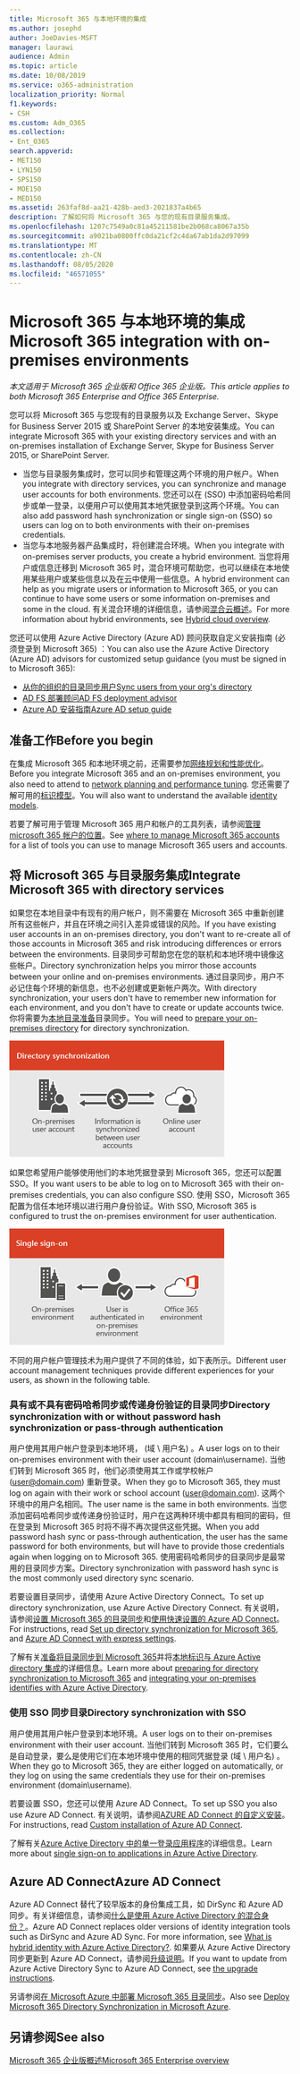 ```yaml
---
title: Microsoft 365 与本地环境的集成
ms.author: josephd
author: JoeDavies-MSFT
manager: laurawi
audience: Admin
ms.topic: article
ms.date: 10/08/2019
ms.service: o365-administration
localization_priority: Normal
f1.keywords:
- CSH
ms.custom: Adm_O365
ms.collection:
- Ent_O365
search.appverid:
- MET150
- LYN150
- SPS150
- MOE150
- MED150
ms.assetid: 263faf8d-aa21-428b-aed3-2021837a4b65
description: 了解如何将 Microsoft 365 与您的现有目录服务集成。
ms.openlocfilehash: 1207c7549a0c81a45211581be2b068ca8067a35b
ms.sourcegitcommit: a9021ba0800ffc0da21cf2c4da67ab1da2d97099
ms.translationtype: MT
ms.contentlocale: zh-CN
ms.lasthandoff: 08/05/2020
ms.locfileid: "46571055"
---
```

# <a name="microsoft-365-integration-with-on-premises-environments"></a><span data-ttu-id="385b6-103">Microsoft 365 与本地环境的集成</span><span class="sxs-lookup"><span data-stu-id="385b6-103">Microsoft 365 integration with on-premises environments</span></span>

<span data-ttu-id="385b6-104">*本文适用于 Microsoft 365 企业版和 Office 365 企业版。*</span><span class="sxs-lookup"><span data-stu-id="385b6-104">*This article applies to both Microsoft 365 Enterprise and Office 365 Enterprise.*</span></span>

<span data-ttu-id="385b6-105">您可以将 Microsoft 365 与您现有的目录服务以及 Exchange Server、Skype for Business Server 2015 或 SharePoint Server 的本地安装集成。</span><span class="sxs-lookup"><span data-stu-id="385b6-105">You can integrate Microsoft 365 with your existing directory services and with an on-premises installation of Exchange Server, Skype for Business Server 2015, or SharePoint Server.</span></span>
  
 - <span data-ttu-id="385b6-106">当您与目录服务集成时，您可以同步和管理这两个环境的用户帐户。</span><span class="sxs-lookup"><span data-stu-id="385b6-106">When you integrate with directory services, you can synchronize and manage user accounts for both environments.</span></span> <span data-ttu-id="385b6-107">您还可以在 (SSO) 中添加密码哈希同步或单一登录，以便用户可以使用其本地凭据登录到这两个环境。</span><span class="sxs-lookup"><span data-stu-id="385b6-107">You can also add password hash synchronization or single sign-on (SSO) so users can log on to both environments with their on-premises credentials.</span></span>
 - <span data-ttu-id="385b6-108">当您与本地服务器产品集成时，将创建混合环境。</span><span class="sxs-lookup"><span data-stu-id="385b6-108">When you integrate with on-premises server products, you create a hybrid environment.</span></span> <span data-ttu-id="385b6-109">当您将用户或信息迁移到 Microsoft 365 时，混合环境可帮助您，也可以继续在本地使用某些用户或某些信息以及在云中使用一些信息。</span><span class="sxs-lookup"><span data-stu-id="385b6-109">A hybrid environment can help as you migrate users or information to Microsoft 365, or you can continue to have some users or some information on-premises and some in the cloud.</span></span> <span data-ttu-id="385b6-110">有关混合环境的详细信息，请参阅[混合云概述](https://docs.microsoft.com/Office365/Enterprise/hybrid-cloud-overview)。</span><span class="sxs-lookup"><span data-stu-id="385b6-110">For more information about hybrid environments, see [Hybrid cloud overview](https://docs.microsoft.com/Office365/Enterprise/hybrid-cloud-overview).</span></span>

<span data-ttu-id="385b6-111">您还可以使用 Azure Active Directory (Azure AD) 顾问获取自定义安装指南 (必须登录到 Microsoft 365) ：</span><span class="sxs-lookup"><span data-stu-id="385b6-111">You can also use the Azure Active Directory (Azure AD) advisors for customized setup guidance (you must be signed in to Microsoft 365):</span></span>

- [<span data-ttu-id="385b6-112">从你的组织的目录同步用户</span><span class="sxs-lookup"><span data-stu-id="385b6-112">Sync users from your org's directory</span></span>](https://aka.ms/aadconnectpwsync)
- [<span data-ttu-id="385b6-113">AD FS 部署顾问</span><span class="sxs-lookup"><span data-stu-id="385b6-113">AD FS deployment advisor</span></span>](https://aka.ms/adfsguidance)
- [<span data-ttu-id="385b6-114">Azure AD 安装指南</span><span class="sxs-lookup"><span data-stu-id="385b6-114">Azure AD setup guide</span></span>](https://aka.ms/aadpguidance)
   
## <a name="before-you-begin"></a><span data-ttu-id="385b6-115">准备工作</span><span class="sxs-lookup"><span data-stu-id="385b6-115">Before you begin</span></span>

<span data-ttu-id="385b6-116">在集成 Microsoft 365 和本地环境之前，还需要参加[网络规划和性能优化](network-planning-and-performance.md)。</span><span class="sxs-lookup"><span data-stu-id="385b6-116">Before you integrate Microsoft 365 and an on-premises environment, you also need to attend to [network planning and performance tuning](network-planning-and-performance.md).</span></span> <span data-ttu-id="385b6-117">您还需要了解可用的[标识模型](about-office-365-identity.md)。</span><span class="sxs-lookup"><span data-stu-id="385b6-117">You will also want to understand the available [identity models](about-office-365-identity.md).</span></span> 

<span data-ttu-id="385b6-118">若要了解可用于管理 Microsoft 365 用户和帐户的工具列表，请参阅[管理 microsoft 365 帐户的位置](manage-office-365-accounts.md)。</span><span class="sxs-lookup"><span data-stu-id="385b6-118">See [where to manage Microsoft 365 accounts](manage-office-365-accounts.md) for a list of tools you can use to manage Microsoft 365 users and accounts.</span></span> 
  
## <a name="integrate-microsoft-365-with-directory-services"></a><span data-ttu-id="385b6-119">将 Microsoft 365 与目录服务集成</span><span class="sxs-lookup"><span data-stu-id="385b6-119">Integrate Microsoft 365 with directory services</span></span>
<span data-ttu-id="385b6-120">如果您在本地目录中有现有的用户帐户，则不需要在 Microsoft 365 中重新创建所有这些帐户，并且在环境之间引入差异或错误的风险。</span><span class="sxs-lookup"><span data-stu-id="385b6-120">If you have existing user accounts in an on-premises directory, you don't want to re-create all of those accounts in Microsoft 365 and risk introducing differences or errors between the environments.</span></span> <span data-ttu-id="385b6-121">目录同步可帮助您在您的联机和本地环境中镜像这些帐户。</span><span class="sxs-lookup"><span data-stu-id="385b6-121">Directory synchronization helps you mirror those accounts between your online and on-premises environments.</span></span> <span data-ttu-id="385b6-122">通过目录同步，用户不必记住每个环境的新信息，也不必创建或更新帐户两次。</span><span class="sxs-lookup"><span data-stu-id="385b6-122">With directory synchronization, your users don't have to remember new information for each environment, and you don't have to create or update accounts twice.</span></span> <span data-ttu-id="385b6-123">你将需要为[本地目录准备](prepare-for-directory-synchronization.md)目录同步。</span><span class="sxs-lookup"><span data-stu-id="385b6-123">You will need to [prepare your on-premises directory](prepare-for-directory-synchronization.md) for directory synchronization.</span></span>
  
![使用目录同步将本地和联机用户帐户信息保持同步](media/a64af0d0-9be6-46b1-8727-277e683abf5e.png)
  
<span data-ttu-id="385b6-125">如果您希望用户能够使用他们的本地凭据登录到 Microsoft 365，您还可以配置 SSO。</span><span class="sxs-lookup"><span data-stu-id="385b6-125">If you want users to be able to log on to Microsoft 365 with their on-premises credentials, you can also configure SSO.</span></span> <span data-ttu-id="385b6-126">使用 SSO，Microsoft 365 配置为信任本地环境以进行用户身份验证。</span><span class="sxs-lookup"><span data-stu-id="385b6-126">With SSO, Microsoft 365 is configured to trust the on-premises environment for user authentication.</span></span>
  
![使用单一登录，在本地和联机环境中都可以使用相同的帐户。](media/d76235f2-8a53-405e-b8ef-dfa4cfc208b8.png)
  
<span data-ttu-id="385b6-128">不同的用户帐户管理技术为用户提供了不同的体验，如下表所示。</span><span class="sxs-lookup"><span data-stu-id="385b6-128">Different user account management techniques provide different experiences for your users, as shown in the following table.</span></span>
 
### <a name="directory-synchronization-with-or-without-password-hash-synchronization-or-pass-through-authentication"></a><span data-ttu-id="385b6-129">具有或不具有密码哈希同步或传递身份验证的目录同步</span><span class="sxs-lookup"><span data-stu-id="385b6-129">Directory synchronization with or without password hash synchronization or pass-through authentication</span></span>

<span data-ttu-id="385b6-130">用户使用其用户帐户登录到本地环境， (域 \ 用户名) 。</span><span class="sxs-lookup"><span data-stu-id="385b6-130">A user logs on to their on-premises environment with their user account (domain\username).</span></span> <span data-ttu-id="385b6-131">当他们转到 Microsoft 365 时，他们必须使用其工作或学校帐户 (user@domain.com) 重新登录。</span><span class="sxs-lookup"><span data-stu-id="385b6-131">When they go to Microsoft 365, they must log on again with their work or school account (user@domain.com).</span></span> <span data-ttu-id="385b6-132">这两个环境中的用户名相同。</span><span class="sxs-lookup"><span data-stu-id="385b6-132">The user name is the same in both environments.</span></span> <span data-ttu-id="385b6-133">当您添加密码哈希同步或传递身份验证时，用户在这两种环境中都具有相同的密码，但在登录到 Microsoft 365 时将不得不再次提供这些凭据。</span><span class="sxs-lookup"><span data-stu-id="385b6-133">When you add password hash sync or pass-through authentication, the user has the same password for both environments, but will have to provide those credentials again when logging on to Microsoft 365.</span></span> <span data-ttu-id="385b6-134">使用密码哈希同步的目录同步是最常用的目录同步方案。</span><span class="sxs-lookup"><span data-stu-id="385b6-134">Directory synchronization with password hash sync is the most commonly used directory sync scenario.</span></span>

<span data-ttu-id="385b6-135">若要设置目录同步，请使用 Azure Active Directory Connect。</span><span class="sxs-lookup"><span data-stu-id="385b6-135">To set up directory synchronization, use Azure Active Directory Connect.</span></span> <span data-ttu-id="385b6-136">有关说明，请参阅[设置 Microsoft 365 的目录同步](set-up-directory-synchronization.md)和[使用快速设置的 Azure AD Connect](https://go.microsoft.com/fwlink/p/?LinkId=698537)。</span><span class="sxs-lookup"><span data-stu-id="385b6-136">For instructions, read [Set up directory synchronization for Microsoft 365](set-up-directory-synchronization.md), and [Azure AD Connect with express settings](https://go.microsoft.com/fwlink/p/?LinkId=698537).</span></span>

<span data-ttu-id="385b6-137">了解有关[准备将目录同步到 Microsoft 365](prepare-for-directory-synchronization.md)并将[本地标识与 Azure Active directory 集成](https://go.microsoft.com/fwlink/?LinkId=518101)的详细信息。</span><span class="sxs-lookup"><span data-stu-id="385b6-137">Learn more about [preparing for directory synchronization to Microsoft 365](prepare-for-directory-synchronization.md) and [integrating your on-premises identifies with Azure Active Directory](https://go.microsoft.com/fwlink/?LinkId=518101).</span></span>

### <a name="directory-synchronization-with-sso"></a><span data-ttu-id="385b6-138">使用 SSO 同步目录</span><span class="sxs-lookup"><span data-stu-id="385b6-138">Directory synchronization with SSO</span></span>

<span data-ttu-id="385b6-139">用户使用其用户帐户登录到本地环境。</span><span class="sxs-lookup"><span data-stu-id="385b6-139">A user logs on to their on-premises environment with their user account.</span></span> <span data-ttu-id="385b6-140">当他们转到 Microsoft 365 时，它们要么是自动登录，要么是使用它们在本地环境中使用的相同凭据登录 (域 \ 用户名) 。</span><span class="sxs-lookup"><span data-stu-id="385b6-140">When they go to Microsoft 365, they are either logged on automatically, or they log on using the same credentials they use for their on-premises environment (domain\username).</span></span>

<span data-ttu-id="385b6-141">若要设置 SSO，您还可以使用 Azure AD Connect。</span><span class="sxs-lookup"><span data-stu-id="385b6-141">To set up SSO you also use Azure AD Connect.</span></span> <span data-ttu-id="385b6-142">有关说明，请参阅[AZURE AD Connect 的自定义安装](https://go.microsoft.com/fwlink/p/?LinkID=698430)。</span><span class="sxs-lookup"><span data-stu-id="385b6-142">For instructions, read [Custom installation of Azure AD Connect](https://go.microsoft.com/fwlink/p/?LinkID=698430).</span></span>

<span data-ttu-id="385b6-143">了解有关[Azure Active Directory 中的单一登录应用程序](https://go.microsoft.com/fwlink/p/?LinkId=698604)的详细信息。</span><span class="sxs-lookup"><span data-stu-id="385b6-143">Learn more about [single sign-on to applications in Azure Active Directory](https://go.microsoft.com/fwlink/p/?LinkId=698604).</span></span>

## <a name="azure-ad-connect"></a><span data-ttu-id="385b6-144">Azure AD Connect</span><span class="sxs-lookup"><span data-stu-id="385b6-144">Azure AD Connect</span></span>

<span data-ttu-id="385b6-145">Azure AD Connect 替代了较早版本的身份集成工具，如 DirSync 和 Azure AD 同步。有关详细信息，请参阅[什么是使用 Azure Active Directory 的混合身份？](https://go.microsoft.com/fwlink/p/?LinkId=527969)。</span><span class="sxs-lookup"><span data-stu-id="385b6-145">Azure AD Connect replaces older versions of identity integration tools such as DirSync and Azure AD Sync. For more information, see [What is hybrid identity with Azure Active Directory?](https://go.microsoft.com/fwlink/p/?LinkId=527969).</span></span> <span data-ttu-id="385b6-146">如果要从 Azure Active Directory 同步更新到 Azure AD Connect，请参阅[升级说明](https://go.microsoft.com/fwlink/p/?LinkId=733240)。</span><span class="sxs-lookup"><span data-stu-id="385b6-146">If you want to update from Azure Active Directory Sync to Azure AD Connect, see [the upgrade instructions](https://go.microsoft.com/fwlink/p/?LinkId=733240).</span></span> 

<span data-ttu-id="385b6-147">另请参阅[在 Microsoft Azure 中部署 Microsoft 365 目录同步](https://go.microsoft.com/fwlink/?LinkId=517887)。</span><span class="sxs-lookup"><span data-stu-id="385b6-147">Also see [Deploy Microsoft 365 Directory Synchronization in Microsoft Azure](https://go.microsoft.com/fwlink/?LinkId=517887).</span></span>

## <a name="see-also"></a><span data-ttu-id="385b6-148">另请参阅</span><span class="sxs-lookup"><span data-stu-id="385b6-148">See also</span></span>

[<span data-ttu-id="385b6-149">Microsoft 365 企业版概述</span><span class="sxs-lookup"><span data-stu-id="385b6-149">Microsoft 365 Enterprise overview</span></span>](https://docs.microsoft.com/microsoft-365/enterprise/microsoft-365-overview)
